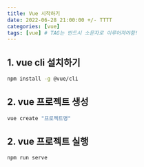 ```yaml
---
title: Vue 시작하기
date: 2022-06-28 21:00:00 +/- TTTT
categories: [vue]
tags: [vue] # TAG는 반드시 소문자로 이루어져야함!
---
```


## 1. vue cli 설치하기

```zsh
npm install -g @vue/cli
```

## 2. vue 프로젝트 생성

```zsh
vue create "프로젝트명"
```

## 2. vue 프로젝트 실행

```zsh
npm run serve
```
